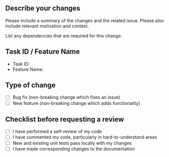 ## Describe your changes
Please include a summary of the changes and the related issue. Please also include relevant motivation and context.

List any dependencies that are required for this change.

## Task ID / Feature Name
- Task ID: 
- Feature Name:


## Type of change
- [ ] Bug fix (non-breaking change which fixes an issue)
- [ ] New feature (non-breaking change which adds functionality)

## Checklist before requesting a review
- [ ] I have performed a self-review of my code
- [ ] I have commented my code, particularly in hard-to-understand areas
- [ ] New and existing unit tests pass locally with my changes
- [ ] I have made corresponding changes to the documentation
